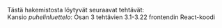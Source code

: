 Tästä hakemistosta löytyvät seuraavat tehtävät:  
Kansio _puhelinluettelo_: Osan 3 tehtävien 3.1-3.22 frontendin React-koodi
